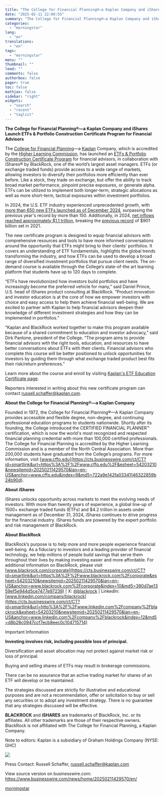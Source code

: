 ```yaml
---
title: "The College for Financial Planning®—a Kaplan Company and iShares Launch ETFs & Portfolio Construction Certificate Program for Financial Advisors"
date: "2025-02-11 22:00:55"
summary: "The College for Financial Planning®—a Kaplan Company and iShares Launch ETFs &amp; Portfolio Construction Certificate Program for Financial Advisors The College for Financial Planning—a Kaplan Company, which is accredited by the Higher Learning Commission, has launched an ETFs &amp; Portfolio Construction Certificate Program for financial advisors, in collaboration with iShares®..."
categories:
  - "morningstar"
lang:
  - "en"
translations:
  - "en"
tags:
  - "morningstar"
menu: ""
thumbnail: ""
lead: ""
comments: false
authorbox: false
pager: true
toc: false
mathjax: false
sidebar: "right"
widgets:
  - "search"
  - "recent"
  - "taglist"
---
```


**The College for Financial Planning®—a Kaplan Company and iShares Launch ETFs & Portfolio Construction Certificate Program for Financial Advisors**

The [College for Financial Planning](https://cts.businesswire.com/ct/CT?id=smartlink&url=https%3A%2F%2Fwww.cffp.edu%2F&esheet=54203210&newsitemid=20250211429570&lan=en-US&anchor=College+for+Financial+Planning&index=1&md5=c816ab06681aa75c61937bbe2c00e3b2)—a [Kaplan](https://cts.businesswire.com/ct/CT?id=smartlink&url=https%3A%2F%2Fkaplan.com%2F&esheet=54203210&newsitemid=20250211429570&lan=en-US&anchor=Kaplan&index=2&md5=9ed5a88d2bea0582c7151a741dd92dca) Company, which is accredited by the [Higher Learning Commission](https://cts.businesswire.com/ct/CT?id=smartlink&url=https%3A%2F%2Fwww.hlcommission.org%2Fcomponent%2Fdirectory%2F%3FItemid%3D%26Action%3DShowBasic%26instid%3D1590&esheet=54203210&newsitemid=20250211429570&lan=en-US&anchor=Higher+Learning+Commission&index=3&md5=60d76afc950d15340215c500d898856d), has launched an [ETFs & Portfolio Construction Certificate Program](https://cts.businesswire.com/ct/CT?id=smartlink&url=https%3A%2F%2Fwww.kaplanfinancial.com%2Fwealth-management%2Fetf-education-certificate&esheet=54203210&newsitemid=20250211429570&lan=en-US&anchor=ETFs+%26amp%3B+Portfolio+Construction+Certificate+Program&index=4&md5=b25d95f0799767ed4f225b64b767e9c6) for financial advisors, in collaboration with iShares® by BlackRock, one of the world’s largest asset managers. ETFs (or exchange traded funds) provide access to a wide range of markets, allowing investors to diversify their portfolios more efficiently than ever before. Like a stock, they trade on exchange, but offer the ability to track broad market performance, pinpoint precise exposures, or generate alpha. ETFs can be utilized to implement both longer-term, strategic allocations as well as more short-term, tactical exposures within investment portfolios.

In 2024, the U.S. ETF industry experienced unprecedented growth, with [more than 650 new ETFs launched as of December 2024](https://cts.businesswire.com/ct/CT?id=smartlink&url=https%3A%2F%2Fwww.investmentnews.com%2Fetfs%2Fmutual-fund-flips-to-etfs-hit-a-record-in-2024%2F258671&esheet=54203210&newsitemid=20250211429570&lan=en-US&anchor=more+than+650+new+ETFs+launched+as+of+December+2024&index=5&md5=bc16ce9354d6a0bb850a73aba717a776), surpassing the previous year's record by more than 150. Additionally, in 2024, [net inflows reached approximately $1.1 trillion](https://cts.businesswire.com/ct/CT?id=smartlink&url=https%3A%2F%2Fwww.morningstar.com%2Ffunds%2Fetf-flows-punctuate-record-year-december%3Futm_source%3Dchatgpt.com&esheet=54203210&newsitemid=20250211429570&lan=en-US&anchor=net+inflows+reached+approximately+%241.1+trillion&index=6&md5=0c7b7836afdf81483cc6fcc1dffae395), breaking the [previous record](https://cts.businesswire.com/ct/CT?id=smartlink&url=https%3A%2F%2Fwww.morningstar.com%2Ffunds%2Fetfs-cap-off-another-record-year-flows-with-stellar-december&esheet=54203210&newsitemid=20250211429570&lan=en-US&anchor=previous+record&index=7&md5=48fc1dd791f1386f03e3c45e13fb91a4) of $901 billion set in 2021.

The new certificate program is designed to equip financial advisors with comprehensive resources and tools to have more informed conversations around the opportunity that ETFs might bring to their clients' portfolios. It covers an understanding of ETF fundamentals, highlights the global trends transforming the industry, and how ETFs can be used to develop a broad range of diversified investment portfolios that pursue client needs. The on-demand course is available through the College’s state-of-the art learning platform that students have up to 120 days to complete.

“ETFs have revolutionized how investors build portfolios and have increasingly become the preferred vehicle for many,” said Daniel Prince, U.S. head of iShares product consulting at BlackRock. “Product innovation and investor education is at the core of how we empower investors with choice and easy access to help them achieve financial well-being. We are excited to partner with Kaplan to help financial advisors deepen their knowledge of different investment strategies and how they can be implemented in portfolios.”

“Kaplan and BlackRock worked together to make this program available because of a shared commitment to education and investor advocacy,” said Dirk Pantone, president of the College. “The program aims to provide financial advisors with the right tools, education, and resources to have better conversations about ETFs with their clients. Financial advisors who complete this course will be better positioned to unlock opportunities for investors by guiding them through what exchange traded product best fits their risk/return preferences.”

Learn more about the course and enroll by visiting [Kaplan's ETF Education Certificate page](https://cts.businesswire.com/ct/CT?id=smartlink&url=https%3A%2F%2Fwww.kaplanfinancial.com%2Fwealth-management%2Fetf-education-certificate&esheet=54203210&newsitemid=20250211429570&lan=en-US&anchor=Kaplan%27s+ETF+Education+Certificate+page&index=8&md5=b71a720e520781982ce9706fce0f18a1).

Reporters interested in writing about this new certificate program can contact [russell.schaffer@kaplan.com](mailto:russell.schaffer@kaplan.com).

**About the College for Financial Planning®—a Kaplan Company**

Founded in 1972, the College for Financial Planning®—A Kaplan Company provides accessible and flexible degree, non-degree, and continuing professional education programs to students nationwide. Shortly after its founding, the College introduced the CERTIFIED FINANCIAL PLANNER™ certification, which is now the world's most recognized and respected financial planning credential with more than 100,000 certified professionals. The College for Financial Planning is accredited by the Higher Learning Commission and is a member of the North Central Association. More than 200,000 students have graduated from the College’s programs. For more information, visit [www.cffp.edu](https://cts.businesswire.com/ct/CT?id=smartlink&url=https%3A%2F%2Fwww.cffp.edu%2F&esheet=54203210&newsitemid=20250211429570&lan=en-US&anchor=www.cffp.edu&index=9&md5=722a9e142fa03341146322859b24b90d).

**About iShares**

iShares unlocks opportunity across markets to meet the evolving needs of investors. With more than twenty years of experience, a global line-up of 1500+ exchange traded funds (ETFs) and $4.2 trillion in assets under management as of December 31, 2024, iShares continues to drive progress for the financial industry. iShares funds are powered by the expert portfolio and risk management of BlackRock.

**About BlackRock**

BlackRock’s purpose is to help more and more people experience financial well-being. As a fiduciary to investors and a leading provider of financial technology, we help millions of people build savings that serve them throughout their lives by making investing easier and more affordable. For additional information on BlackRock, please visit [www.blackrock.com/corporate](https://cts.businesswire.com/ct/CT?id=smartlink&url=https%3A%2F%2Fwww.blackrock.com%2Fcorporate&esheet=54203210&newsitemid=20250211429570&lan=en-US&anchor=www.blackrock.com%2Fcorporate&index=10&md5=380d7ae1359ef5e944d5ce7477e97239) | X: [@blackrock](https://cts.businesswire.com/ct/CT?id=smartlink&url=https%3A%2F%2Fx.com%2Fblackrock&esheet=54203210&newsitemid=20250211429570&lan=en-US&anchor=%40blackrock&index=11&md5=919850095d9c107b61bf17c30b19a790) | LinkedIn: [www.linkedin.com/company/blackrock](https://cts.businesswire.com/ct/CT?id=smartlink&url=http%3A%2F%2Fwww.linkedin.com%2Fcompany%2Fblackrock&esheet=54203210&newsitemid=20250211429570&lan=en-US&anchor=www.linkedin.com%2Fcompany%2Fblackrock&index=12&md5=d8b28c0947ccf7ecb8eec0c104715714)

Important Information

**Investing involves risk, including possible loss of principal.**

Diversification and asset allocation may not protect against market risk or loss of principal.

Buying and selling shares of ETFs may result in brokerage commissions.

There can be no assurance that an active trading market for shares of an ETF will develop or be maintained.

The strategies discussed are strictly for illustrative and educational purposes and are not a recommendation, offer or solicitation to buy or sell any securities or to adopt any investment strategy. There is no guarantee that any strategies discussed will be effective.

**BLACKROCK** and **iSHARES** are trademarks of BlackRock, Inc. or its affiliates. All other trademarks are those of their respective owners. BlackRock is not affiliated with The College for Financial Planning, a Kaplan Company.

Note to editors: Kaplan is a subsidiary of Graham Holdings Company (NYSE: GHC)

 ![](https://cts.businesswire.com/ct/CT?id=bwnews&sty=20250211429570r1&sid=mstr3&distro=nx&lang=en)

Press Contact: Russell Schaffer, [russell.schaffer@kaplan.com](mailto:russell.schaffer@kaplan.com)

View source version on businesswire.com: <https://www.businesswire.com/news/home/20250211429570/en/>

[morningstar](https://www.morningstar.com/news/business-wire/20250211429570/the-college-for-financial-planninga-kaplan-company-and-ishares-launch-etfs-portfolio-construction-certificate-program-for-financial-advisors)

